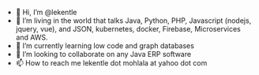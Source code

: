 - 👋 Hi, I’m @lekentle
- 👀 I’m living in the world that talks Java, Python, PHP, Javascript (nodejs, jquery, vue), and JSON, kubernetes, docker, Firebase, Microservices and AWS.
- 🌱 I’m currently learning low code and graph databases
- 💞️ I’m looking to collaborate on any Java ERP software
- 📫 How to reach me lekentle dot mohlala at yahoo dot com

<!---
lekentle/lekentle is a ✨ special ✨ repository because its `README.md` (this file) appears on your GitHub profile.
You can click the Preview link to take a look at your changes.
--->
